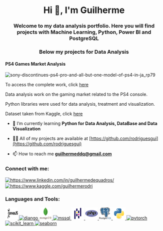 <h1 align="center">Hi 👋, I'm Guilherme</h1>
<h3 align="center">
Welcome to my data analysis portfolio. Here you will find projects with Machine Learning, Python, Power BI and PostgreSQL</h3>
<h3 align="center"> Below my projects for Data Analysis </h3>
<h4 align="left"> PS4 Games Market Analysis </h4>

![sony-discontinues-ps4-pro-and-all-but-one-model-of-ps4-in-ja_rp79](https://github.com/rodriguesgui/GuilermeQuadros-portfolio/assets/99698257/4163e38b-dee4-44fe-af2e-2fe3507f2f04)

To access the complete work, click [here](https://github.com/rodriguesgui/GuilermeQuadros-portfolio/blob/main/prj_Mercado_Games.ipynb)

Data analysis work on the gaming market related to the PS4 console.

Python libraries were used for data analysis, treatment and visualization.

Dataset taken from Kaggle, click [here](https://www.kaggle.com/datasets/sidtwr/videogames-sales-dataset?select=PS4_GamesSales.csv)











- 🌱 I’m currently learning **Python for Data Analysis, DataBase and Data Visualization**

- 👨‍💻 All of my projects are available at [https://github.com/rodriguesgui](https://github.com/rodriguesgui)

- 📫 How to reach me **guilhermeddq@gmail.com**

<h3 align="left">Connect with me:</h3>
<p align="left">
<a href="https://linkedin.com/in/https://www.linkedin.com/in/guilhermedequadros/" target="blank"><img align="center" src="https://raw.githubusercontent.com/rahuldkjain/github-profile-readme-generator/master/src/images/icons/Social/linked-in-alt.svg" alt="https://www.linkedin.com/in/guilhermedequadros/" height="30" width="40" /></a>
<a href="https://kaggle.com/https://www.kaggle.com/guilhermerodri" target="blank"><img align="center" src="https://raw.githubusercontent.com/rahuldkjain/github-profile-readme-generator/master/src/images/icons/Social/kaggle.svg" alt="https://www.kaggle.com/guilhermerodri" height="30" width="40" /></a>
</p>

<h3 align="left">Languages and Tools:</h3>
<p align="left"> <a href="https://canvasjs.com" target="_blank" rel="noreferrer"> <img src="https://raw.githubusercontent.com/Hardik0307/Hardik0307/master/assets/canvasjs-charts.svg" alt="canvasjs" width="40" height="40"/> </a> <a href="https://www.djangoproject.com/" target="_blank" rel="noreferrer"> <img src="https://cdn.worldvectorlogo.com/logos/django.svg" alt="django" width="40" height="40"/> </a> <a href="https://www.mongodb.com/" target="_blank" rel="noreferrer"> <img src="https://raw.githubusercontent.com/devicons/devicon/master/icons/mongodb/mongodb-original-wordmark.svg" alt="mongodb" width="40" height="40"/> </a> <a href="https://www.microsoft.com/en-us/sql-server" target="_blank" rel="noreferrer"> <img src="https://www.svgrepo.com/show/303229/microsoft-sql-server-logo.svg" alt="mssql" width="40" height="40"/> </a> <a href="https://pandas.pydata.org/" target="_blank" rel="noreferrer"> <img src="https://raw.githubusercontent.com/devicons/devicon/2ae2a900d2f041da66e950e4d48052658d850630/icons/pandas/pandas-original.svg" alt="pandas" width="40" height="40"/> </a> <a href="https://www.php.net" target="_blank" rel="noreferrer"> <img src="https://raw.githubusercontent.com/devicons/devicon/master/icons/php/php-original.svg" alt="php" width="40" height="40"/> </a> <a href="https://www.postgresql.org" target="_blank" rel="noreferrer"> <img src="https://raw.githubusercontent.com/devicons/devicon/master/icons/postgresql/postgresql-original-wordmark.svg" alt="postgresql" width="40" height="40"/> </a> <a href="https://www.python.org" target="_blank" rel="noreferrer"> <img src="https://raw.githubusercontent.com/devicons/devicon/master/icons/python/python-original.svg" alt="python" width="40" height="40"/> </a> <a href="https://pytorch.org/" target="_blank" rel="noreferrer"> <img src="https://www.vectorlogo.zone/logos/pytorch/pytorch-icon.svg" alt="pytorch" width="40" height="40"/> </a> <a href="https://scikit-learn.org/" target="_blank" rel="noreferrer"> <img src="https://upload.wikimedia.org/wikipedia/commons/0/05/Scikit_learn_logo_small.svg" alt="scikit_learn" width="40" height="40"/> </a> <a href="https://seaborn.pydata.org/" target="_blank" rel="noreferrer"> <img src="https://seaborn.pydata.org/_images/logo-mark-lightbg.svg" alt="seaborn" width="40" height="40"/> </a> </p>
